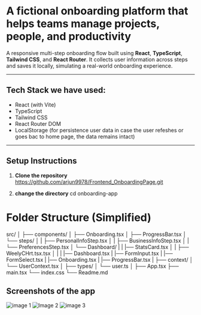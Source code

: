 # A fictional onboarding platform that helps teams manage projects, people, and productivity

A responsive multi-step onboarding flow built using **React**, **TypeScript**, **Tailwind CSS**, and **React Router**. It collects user information across steps and saves it locally, simulating a real-world onboarding experience.

---


## Tech Stack we have used:

-  React (with Vite)
-  TypeScript
-  Tailwind CSS
-  React Router DOM
-  LocalStorage (for persistence user data in case the user refeshes or goes bac to home page, the data remains intact)

---

##  Setup Instructions

1. **Clone the repository**  
https://github.com/arjun9978/Frontend_OnboardingPage.git
   
2. **change the directory** 
   cd onboarding-app




# Folder Structure (Simplified)

   src/
    │
    ├── components/
    │   ├── Onboarding.tsx
    │   ├── ProgressBar.tsx
    │   └── steps/
    │   |    ├── PersonalInfoStep.tsx
    │   |    ├── BusinessInfoStep.tsx
    │   |    └── PreferencesStep.tsx
    │   └── Dashboard/
    |   |   |── StatsCard.tsx
    │   |   ├── WeelyCHrt.tsx.tsx
    │   |
    |   |── Dashboard.tsx
    |   |── FormInput.tsx
    |   |── FormSelect.tsx
    |   |── Onboarding.tsx
    |   |── ProgressBar.tsx
    |
    ├── context/
    │   └── UserContext.tsx
    │
    ├── types/
    │   └── user.ts
    │
    ├── App.tsx
    ├── main.tsx
    └── index.css
    └── Readme.md

##  Screenshots of the app
![image 1](image.png)
![Image 2](image2.png)
![image 3](image3.png)